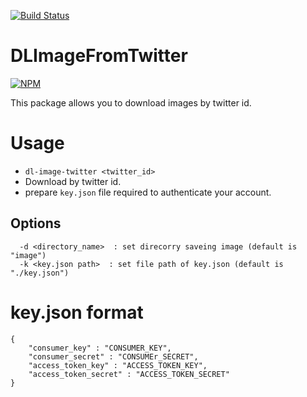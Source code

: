 
[![Build Status](https://travis-ci.org/sassy/DLImageFromTwitter.svg?branch=master)](https://travis-ci.org/sassy/DLImageFromTwitter)

DLImageFromTwitter
===================

[![NPM](https://nodei.co/npm/dl-image-twitter.png)](https://nodei.co/npm/dl-image-twitter/)

This package allows you to download images by twitter id.

# Usage

* `dl-image-twitter <twitter_id>`
* Download by twitter id.
* prepare `key.json` file required to authenticate your account.

## Options

```
  -d <directory_name>  : set direcorry saveing image (default is "image")
  -k <key.json path>  : set file path of key.json (default is "./key.json")

```

# key.json format

```
{
    "consumer_key" : "CONSUMER_KEY",
    "consumer_secret" : "CONSUMEr_SECRET",
    "access_token_key" : "ACCESS_TOKEN_KEY",
    "access_token_secret" : "ACCESS_TOKEN_SECRET"
}
```
